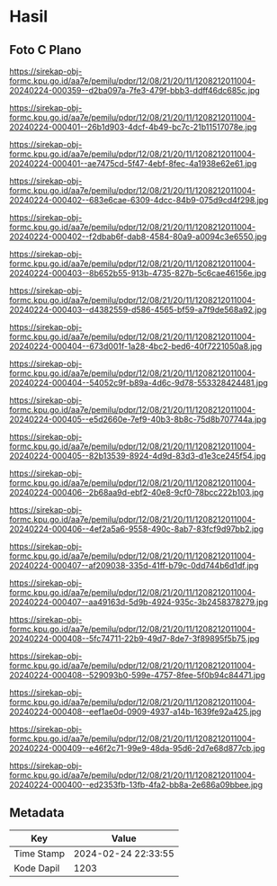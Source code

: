 # Hasil

## Foto C Plano

https://sirekap-obj-formc.kpu.go.id/aa7e/pemilu/pdpr/12/08/21/20/11/1208212011004-20240224-000359--d2ba097a-7fe3-479f-bbb3-ddff46dc685c.jpg

https://sirekap-obj-formc.kpu.go.id/aa7e/pemilu/pdpr/12/08/21/20/11/1208212011004-20240224-000401--26b1d903-4dcf-4b49-bc7c-21b11517078e.jpg

https://sirekap-obj-formc.kpu.go.id/aa7e/pemilu/pdpr/12/08/21/20/11/1208212011004-20240224-000401--ae7475cd-5f47-4ebf-8fec-4a1938e62e61.jpg

https://sirekap-obj-formc.kpu.go.id/aa7e/pemilu/pdpr/12/08/21/20/11/1208212011004-20240224-000402--683e6cae-6309-4dcc-84b9-075d9cd4f298.jpg

https://sirekap-obj-formc.kpu.go.id/aa7e/pemilu/pdpr/12/08/21/20/11/1208212011004-20240224-000402--f2dbab6f-dab8-4584-80a9-a0094c3e6550.jpg

https://sirekap-obj-formc.kpu.go.id/aa7e/pemilu/pdpr/12/08/21/20/11/1208212011004-20240224-000403--8b652b55-913b-4735-827b-5c6cae46156e.jpg

https://sirekap-obj-formc.kpu.go.id/aa7e/pemilu/pdpr/12/08/21/20/11/1208212011004-20240224-000403--d4382559-d586-4565-bf59-a7f9de568a92.jpg

https://sirekap-obj-formc.kpu.go.id/aa7e/pemilu/pdpr/12/08/21/20/11/1208212011004-20240224-000404--673d001f-1a28-4bc2-bed6-40f7221050a8.jpg

https://sirekap-obj-formc.kpu.go.id/aa7e/pemilu/pdpr/12/08/21/20/11/1208212011004-20240224-000404--54052c9f-b89a-4d6c-9d78-553328424481.jpg

https://sirekap-obj-formc.kpu.go.id/aa7e/pemilu/pdpr/12/08/21/20/11/1208212011004-20240224-000405--e5d2660e-7ef9-40b3-8b8c-75d8b707744a.jpg

https://sirekap-obj-formc.kpu.go.id/aa7e/pemilu/pdpr/12/08/21/20/11/1208212011004-20240224-000405--82b13539-8924-4d9d-83d3-d1e3ce245f54.jpg

https://sirekap-obj-formc.kpu.go.id/aa7e/pemilu/pdpr/12/08/21/20/11/1208212011004-20240224-000406--2b68aa9d-ebf2-40e8-9cf0-78bcc222b103.jpg

https://sirekap-obj-formc.kpu.go.id/aa7e/pemilu/pdpr/12/08/21/20/11/1208212011004-20240224-000406--4ef2a5a6-9558-490c-8ab7-83fcf9d97bb2.jpg

https://sirekap-obj-formc.kpu.go.id/aa7e/pemilu/pdpr/12/08/21/20/11/1208212011004-20240224-000407--af209038-335d-41ff-b79c-0dd744b6d1df.jpg

https://sirekap-obj-formc.kpu.go.id/aa7e/pemilu/pdpr/12/08/21/20/11/1208212011004-20240224-000407--aa49163d-5d9b-4924-935c-3b2458378279.jpg

https://sirekap-obj-formc.kpu.go.id/aa7e/pemilu/pdpr/12/08/21/20/11/1208212011004-20240224-000408--5fc74711-22b9-49d7-8de7-3f89895f5b75.jpg

https://sirekap-obj-formc.kpu.go.id/aa7e/pemilu/pdpr/12/08/21/20/11/1208212011004-20240224-000408--529093b0-599e-4757-8fee-5f0b94c84471.jpg

https://sirekap-obj-formc.kpu.go.id/aa7e/pemilu/pdpr/12/08/21/20/11/1208212011004-20240224-000408--eef1ae0d-0909-4937-a14b-1639fe92a425.jpg

https://sirekap-obj-formc.kpu.go.id/aa7e/pemilu/pdpr/12/08/21/20/11/1208212011004-20240224-000409--e46f2c71-99e9-48da-95d6-2d7e68d877cb.jpg

https://sirekap-obj-formc.kpu.go.id/aa7e/pemilu/pdpr/12/08/21/20/11/1208212011004-20240224-000400--ed2353fb-13fb-4fa2-bb8a-2e686a09bbee.jpg


## Metadata

| Key        | Value               |
| ---------- | ------------------- |
| Time Stamp | 2024-02-24 22:33:55 |
| Kode Dapil | 1203                |



